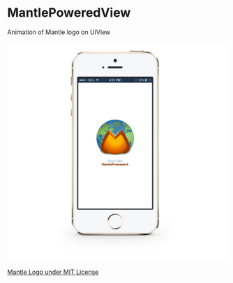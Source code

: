 MantlePoweredView
=================

Animation of Mantle logo on UIView

![Mantle Powered View - Screenshot](https://raw.githubusercontent.com/rathahin/MantlePoweredView/master/assets/MantlePoweredView.png)

[Mantle Logo under MIT License](https://raw.githubusercontent.com/rathahin/MantlePoweredView/master/Resources/mantle_logo_1024.png)
